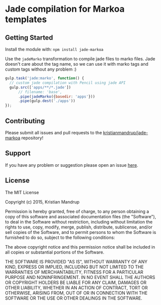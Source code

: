 Jade compilation for Markoa templates
=====================================

Getting Started
---------------

Install the module with: `npm install jade-markoa`

Use the `jadeMarko` transformation to compile jade files to marko files. Jade doesn't care about the tag name, so we can use it with marko tags and custom tags without any problem :)

```javascript
gulp.task('jade:marko', function() {
  // custom jade compilation with Pencil using jade API
  gulp.src(['apps/**/*.jade'])
      // filename: 'base',
      .pipe(jadeMarko({basedir: 'apps'}))
      .pipe(gulp.dest('./apps'))
});
```

Contributing
------------

Please submit all issues and pull requests to the [kristianmandrup/jade-markoa](https://github.com/kristianmandrup/jade-markoa) repository!

Support
-------

If you have any problem or suggestion please open an issue [here](https://github.com/kristianmandrup/jade-markoa/issues).

License
-------

The MIT License

Copyright (c) 2015, Kristian Mandrup

Permission is hereby granted, free of charge, to any person obtaining a copy of this software and associated documentation files (the "Software"), to deal in the Software without restriction, including without limitation the rights to use, copy, modify, merge, publish, distribute, sublicense, and/or sell copies of the Software, and to permit persons to whom the Software is furnished to do so, subject to the following conditions:

The above copyright notice and this permission notice shall be included in all copies or substantial portions of the Software.

THE SOFTWARE IS PROVIDED "AS IS", WITHOUT WARRANTY OF ANY KIND, EXPRESS OR IMPLIED, INCLUDING BUT NOT LIMITED TO THE WARRANTIES OF MERCHANTABILITY, FITNESS FOR A PARTICULAR PURPOSE AND NONINFRINGEMENT. IN NO EVENT SHALL THE AUTHORS OR COPYRIGHT HOLDERS BE LIABLE FOR ANY CLAIM, DAMAGES OR OTHER LIABILITY, WHETHER IN AN ACTION OF CONTRACT, TORT OR OTHERWISE, ARISING FROM, OUT OF OR IN CONNECTION WITH THE SOFTWARE OR THE USE OR OTHER DEALINGS IN THE SOFTWARE.
